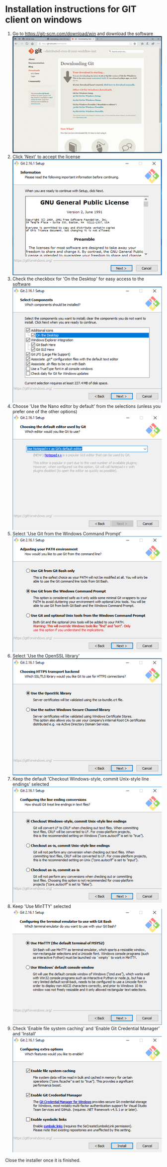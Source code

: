 # Installation instructions for GIT client on windows

1. Go to https://git-scm.com/download/win and download the software
![](images/image00035.png)
1. Click 'Next' to accept the license
![](images/image00037.png)
1. Check the checkbox for 'On the Desktop' for easy access to the software
![](images/image00038.png)
1. Choose 'Use the Nano editor by default' from the selections (unless you prefer one of the other options)
![](images/image00040.png)
1. Select 'Use Git from the Windows Command Prompt'
![](images/image00041.png)
1. Select 'Use the OpenSSL library'
![](images/image00042.png)
1. Keep the default 'Checkout Windows-style, commit Unix-style line endings' selected
![](images/image00043.png)
1. Keep 'Use MinTTY' selected
![](images/image00044.png)
1. Check 'Enable file system caching' and 'Enable Git Credential Manager' and 'Install'
![](images/image00045.png)

Close the installer once it is finished.